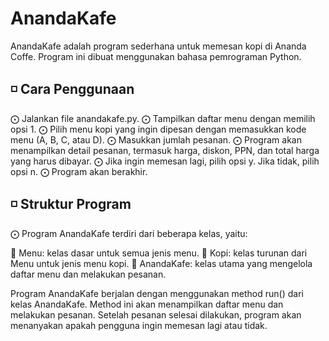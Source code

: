 # AnandaKafe
AnandaKafe adalah program sederhana untuk memesan kopi di Ananda Coffe. Program ini dibuat menggunakan bahasa pemrograman Python.

## ◽ Cara Penggunaan
⨀ Jalankan file anandakafe.py.
⨀ Tampilkan daftar menu dengan memilih opsi 1.
⨀ Pilih menu kopi yang ingin dipesan dengan memasukkan kode menu (A, B, C, atau D).
⨀ Masukkan jumlah pesanan.
⨀ Program akan menampilkan detail pesanan, termasuk harga, diskon, PPN, dan total harga yang harus dibayar.
⨀ Jika ingin memesan lagi, pilih opsi y. Jika tidak, pilih opsi n.
⨀ Program akan berakhir.

## ◽ Struktur Program
⨀ Program AnandaKafe terdiri dari beberapa kelas, yaitu:

🔹 Menu: kelas dasar untuk semua jenis menu.
🔹 Kopi: kelas turunan dari Menu untuk jenis menu kopi.
🔹 AnandaKafe: kelas utama yang mengelola daftar menu dan melakukan pesanan.

Program AnandaKafe berjalan dengan menggunakan method run() dari kelas AnandaKafe. Method ini akan menampilkan daftar menu dan melakukan pesanan. Setelah pesanan selesai dilakukan, program akan menanyakan apakah pengguna ingin memesan lagi atau tidak.